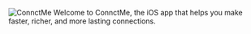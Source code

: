 ![ConnctMe](https://media.discordapp.net/attachments/764302902939484181/764894361330647041/ConnctMe.png)
Welcome to ConnctMe, the iOS app that helps you make faster, richer, and more lasting connections.
